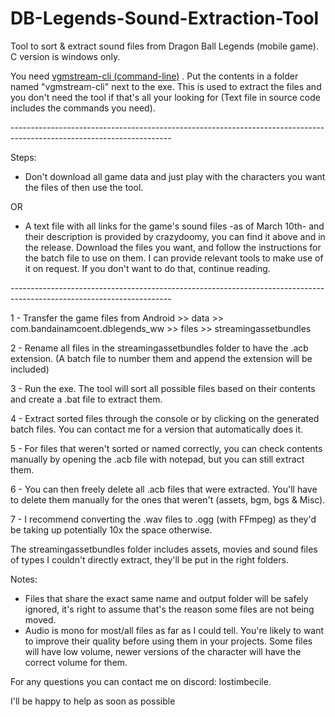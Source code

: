 # DB-Legends-Sound-Extraction-Tool
Tool to sort & extract sound files from Dragon Ball Legends (mobile game). C version is windows only.

You need [vgmstream-cli (command-line)](https://vgmstream.org/) . Put the contents in a folder named "vgmstream-cli" next to the exe. This is used to extract the files and you don't need the tool if that's all your looking for (Text file in source code includes the commands you need).


\----------------------------------------------------------------------------------------------------------------------

Steps: 

- Don't download all game data and just play with the characters you want the files of then use the tool.

OR

- A text file with all links for the game's sound files -as of March 10th- and their description is provided by crazydoomy, you can find it above and in the release. Download the files you want, and follow the instructions for the batch file to use on them. I can provide relevant tools to make use of it on request. If you don't want to do that, continue reading.

\----------------------------------------------------------------------------------------------------------------------

1 - Transfer the game files from Android >> data >> com.bandainamcoent.dblegends_ww >> files >> streamingassetbundles

2 - Rename all files in the streamingassetbundles folder to have the .acb extension. (A batch file to number them and append the extension will be included)

3 - Run the exe. The tool will sort all possible files based on their contents and create a .bat file to extract them. 

4 - Extract sorted files through the console or by clicking on the generated batch files. You can contact me for a version that automatically does it.

5 - For files that weren't sorted or named correctly, you can check contents manually by opening the .acb file with notepad, but you can still extract them. 

6 - You can then freely delete all .acb files that were extracted. You'll have to delete them manually for the ones that weren't (assets, bgm, bgs & Misc). 

7 - I recommend converting the .wav files to .ogg (with FFmpeg) as they'd be taking up potentially 10x the space otherwise. 

The streamingassetbundles folder includes assets, movies and sound files of types I couldn't directly extract, they'll be put in the right folders.

Notes: 
- Files that share the exact same name and output folder will be safely ignored, it's right to assume that's the reason some files are not being moved. 
- Audio is mono for most/all files as far as I could tell. You're likely to want to improve their quality before using them in your projects. Some files will have low volume, newer versions of the character will have the correct volume for them.

For any questions you can contact me on discord: lostimbecile.

I'll be happy to help as soon as possible
